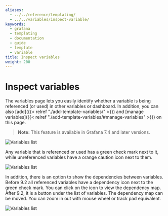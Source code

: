 ```yaml
---
aliases:
  - ../../reference/templating/
  - ../../variables/inspect-variable/
keywords:
  - grafana
  - templating
  - documentation
  - guide
  - template
  - variable
title: Inspect variables
weight: 200
---
```


# Inspect variables

The variables page lets you easily identify whether a variable is being referenced (or used) in other variables or dashboard. In addition, you can also [add]({{< relref "./add-template-variables/" >}}) and [manage variables]({{< relref "./add-template-variables/#manage-variables" >}}) on this page.

> **Note:** This feature is available in Grafana 7.4 and later versions.

![Variables list](/static/img/docs/variables-templates/variables-list-7-4.png)

Any variable that is referenced or used has a green check mark next to it, while unreferenced variables have a orange caution icon next to them.

![Variables list](/static/img/docs/variables-templates/variable-not-referenced-7-4.png)

In addition, there is an option to show the dependencies between variables. Before 9.2 all referenced variables have a dependency icon next to the green check mark. You can click on the icon to view the dependency map. After 9.2, it is a button under the list of variables. 
The dependency map can be moved. You can zoom in out with mouse wheel or track pad equivalent.

![Variables list](/static/img/docs/variables-templates/dependancy-map-7-4.png)
